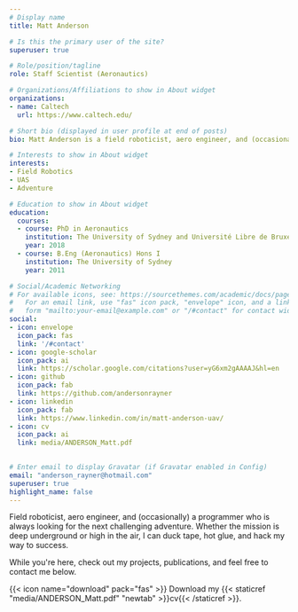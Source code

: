 ```yaml
---
# Display name
title: Matt Anderson

# Is this the primary user of the site?
superuser: true

# Role/position/tagline
role: Staff Scientist (Aeronautics)

# Organizations/Affiliations to show in About widget
organizations:
- name: Caltech
  url: https://www.caltech.edu/

# Short bio (displayed in user profile at end of posts)
bio: Matt Anderson is a field roboticist, aero engineer, and (occasionally) a programmer who is always looking for the next challenging adventure.

# Interests to show in About widget
interests:
- Field Robotics
- UAS
- Adventure

# Education to show in About widget
education:
  courses:
  - course: PhD in Aeronautics
    institution: The University of Sydney and Université Libre de Bruxelles
    year: 2018
  - course: B.Eng (Aeronautics) Hons I
    institution: The University of Sydney
    year: 2011

# Social/Academic Networking
# For available icons, see: https://sourcethemes.com/academic/docs/page-builder/#icons
#   For an email link, use "fas" icon pack, "envelope" icon, and a link in the
#   form "mailto:your-email@example.com" or "/#contact" for contact widget.
social:
- icon: envelope
  icon_pack: fas
  link: '/#contact'
- icon: google-scholar
  icon_pack: ai
  link: https://scholar.google.com/citations?user=yG6xm2gAAAAJ&hl=en
- icon: github
  icon_pack: fab
  link: https://github.com/andersonrayner
- icon: linkedin
  icon_pack: fab
  link: https://www.linkedin.com/in/matt-anderson-uav/
- icon: cv
  icon_pack: ai
  link: media/ANDERSON_Matt.pdf
   

# Enter email to display Gravatar (if Gravatar enabled in Config)
email: "anderson_rayner@hotmail.com"
superuser: true
highlight_name: false
---
```


Field roboticist, aero engineer, and (occasionally) a programmer who is always looking for the next challenging adventure.  Whether the mission is deep underground or high in the air, I can duck tape, hot glue, and hack my way to success.

While you're here, check out my projects, publications, and feel free to contact me below.

{{< icon name="download" pack="fas" >}} Download my {{< staticref "media/ANDERSON_Matt.pdf" "newtab" >}}cv{{< /staticref >}}.

